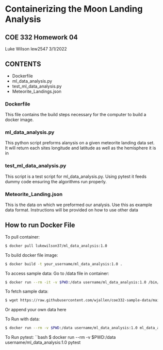 # Containerizing the Moon Landing Analysis
## COE 332 Homework 04
Luke Wilson
lew2547
3/1/2022

## CONTENTS

- Dockerfile
- ml_data_analysis.py
- test_ml_data_analysis.py
- Meteorite_Landings.json

### Dockerfile

This file contains the build steps necessary for the computer to build a docker image.

### ml_data_analysis.py

This python script preforms alanysis on a given meteorite landing data set. It will return each sites longitude and latitude as well as the hemisphere it is in

### test_ml_data_analysis.py

This script is a test script for ml_data_analysis.py. Using pytest it feeds dummy code ensuring the algorithms run properly.

### Meteorite_Landing.json

This is the data on which we preformed our analysis. Use this as example data format. Instructions will be provided on how to use other data


## How to run Docker File

To pull container:
```bash
$ docker pull lukewilson37/ml_data_analysis:1.0
```

To build docker file image:
```bash
$ docker build -t your_username/ml_data_analysis:1.0 .
```
To access sample data:
Go to /data file in container:
```bash
$ docker run --rm -it -v $PWD:/data username/ml_data_analysis:1.0 /bin/bash
```
To fetch sample data:
```bash 
$ wget https://raw.githubusercontent.com/wjallen/coe332-sample-data/main/ML_Data_Sample.json
```
Or append your own data here

To Run with data:
```bash
$ docker run --rm -v $PWD:/data username/ml_data_analysis:1.0 ml_data_analysis.py /data/yourdata.json
```

To Run pytest:
``bash 
$ docker run --rm -v $PWD:/data username/ml_data_analysis:1.0 pytest
```

